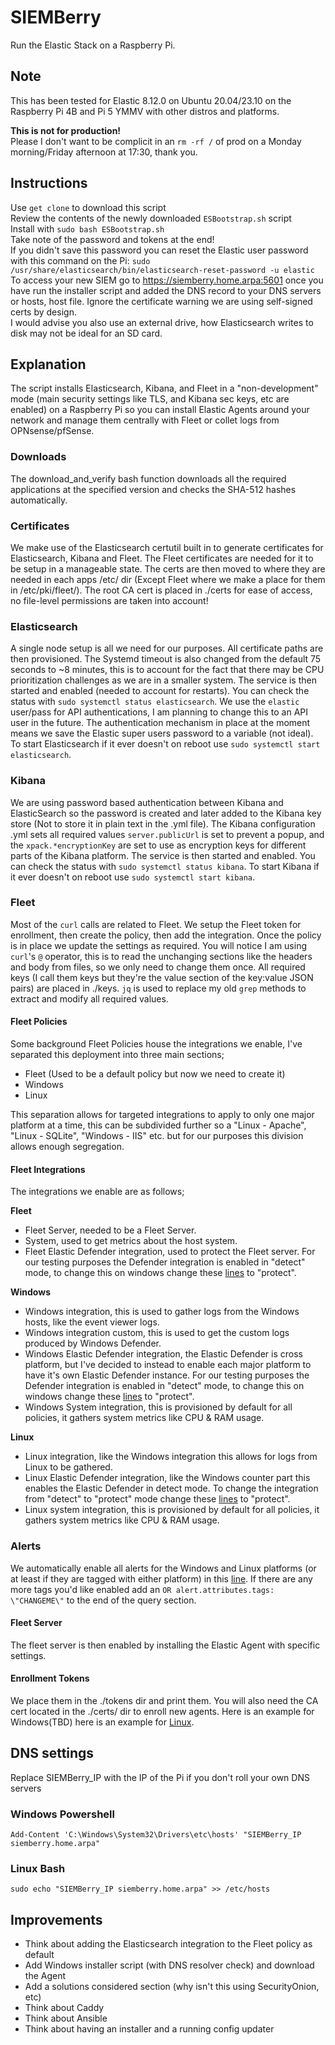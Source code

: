 # SIEMBerry 
Run the Elastic Stack on a Raspberry Pi.  
## Note  
This has been tested for Elastic 8.12.0 on Ubuntu 20.04/23.10 on the Raspberry Pi 4B and Pi 5 YMMV with other distros and platforms.

**This is not for production!**  
Please I don't want to be complicit in an `rm -rf /` of prod on a Monday morning/Friday afternoon at 17:30, thank you.  

## Instructions  
Use `get clone` to download this script  
Review the contents of the newly downloaded `ESBootstrap.sh` script  
Install with `sudo bash ESBootstrap.sh`  
Take note of the password and tokens at the end!  
If you didn't save this password you can reset the Elastic user password with this command
on the Pi:
`sudo /usr/share/elasticsearch/bin/elasticsearch-reset-password -u elastic`  
To access your new SIEM go to https://siemberry.home.arpa:5601 once you have run the installer script and added the DNS record to your DNS servers or hosts, host file. Ignore the certificate warning we are using self-signed certs by design.  
I would advise you also use an external drive, how Elasticsearch writes to disk may not be ideal for an SD card.  

## Explanation
The script installs Elasticsearch, Kibana, and Fleet in a "non-development" mode (main security settings like TLS, and Kibana sec keys, etc are enabled) on a Raspberry Pi so you can install Elastic Agents around your network and manage them centrally with Fleet or collet logs from OPNsense/pfSense.

### Downloads
The download_and_verify bash function downloads all the required applications at the specified version and checks the SHA-512 hashes automatically.  

### Certificates
We make use of the Elasticsearch certutil built in to generate certificates for Elasticsearch, Kibana and Fleet. The Fleet certificates are needed for it to be setup in a manageable state. The certs are then moved to where they are needed in each apps /etc/ dir (Except Fleet where we make a place for them in /etc/pki/fleet/). The root CA cert is placed in ./certs for ease of access, no file-level permissions are taken into account!  

### Elasticsearch
A single node setup is all we need for our purposes. All certificate paths are then provisioned. The Systemd timeout is also changed from the default 75 seconds to ~8 minutes, this is to account for the fact that there may be CPU prioritization challenges as we are in a smaller system. The service is then started and enabled (needed to account for restarts). You can check the status with `sudo systemctl status elasticsearch`. We use the `elastic` user/pass for API authentications, I am planning to change this to an API user in the future. The authentication mechanism in place at the moment means we save the Elastic super users password to a variable (not ideal). To start Elasticsearch if it ever doesn't on reboot use `sudo systemctl start elasticsearch`.

### Kibana
We are using password based authentication between Kibana and ElasticSearch so the password is created and later added to the Kibana key store (Not to store it in plain text in the .yml file). The Kibana configuration .yml sets all required values `server.publicUrl` is set to prevent a popup, and the `xpack.*encryptionKey` are set to use as encryption keys for different parts of the Kibana platform. The service is then started and enabled. You can check the status with `sudo systemctl status kibana`. To start Kibana if it ever doesn't on reboot use `sudo systemctl start kibana`.

### Fleet
Most of the `curl` calls are related to Fleet. We setup the Fleet token for enrollment, then create the policy, then add the integration. Once the policy is in place we update the settings as required. You will notice I am using `curl`'s `@` operator, this is to read the unchanging sections like the headers and body from files, so we only need to change them once. All required keys (I call them keys but they're the value section of the key:value JSON pairs) are placed in ./keys. `jq` is used to replace my old `grep` methods to extract and modify all required values.  

#### Fleet Policies
Some background Fleet Policies house the integrations we enable, I've separated this deployment into three main sections; 
- Fleet (Used to be a default policy but now we need to create it)  
- Windows  
- Linux  

This separation allows for targeted integrations to apply to only one major platform at a time, this can be subdivided further so a "Linux - Apache", "Linux - SQLite", "Windows - IIS" etc. but for our purposes this division allows enough segregation.  
#### Fleet Integrations
The integrations we enable are as follows;  

**Fleet**  
- Fleet Server, needed to be a Fleet Server.  
- System, used to get metrics about the host system.  
- Fleet Elastic Defender integration, used to protect the Fleet server. For our testing purposes the Defender integration is enabled in "detect" mode, to change this on windows change these [lines](https://github.com/ScioShield/SIEMBerry/blob/bd0e227435356737592e07801b43fa69cf2cb859/ESBootstrap.sh#L269) to "protect".  

**Windows**  
- Windows integration, this is used to gather logs from the Windows hosts, like the event viewer logs.  
- Windows integration custom, this is used to get the custom logs produced by Windows Defender.  
- Windows Elastic Defender integration, the Elastic Defender is cross platform, but I've decided to instead to enable each major platform to have it's own Elastic Defender instance. For our testing purposes the Defender integration is enabled in "detect" mode, to change this on windows change these [lines](https://github.com/ScioShield/SIEMBerry/blob/bd0e227435356737592e07801b43fa69cf2cb859/ESBootstrap.sh#L340) to "protect".  
- Windows System integration, this is provisioned by default for all policies, it gathers system metrics like CPU & RAM usage.  

**Linux**  
- Linux integration, like the Windows integration this allows for logs from Linux to be gathered.  
- Linux Elastic Defender integration, like the Windows counter part this enables the Elastic Defender in detect mode. To change the integration from "detect" to "protect" mode change these [lines](https://github.com/ScioShield/SIEMBerry/blob/bd0e227435356737592e07801b43fa69cf2cb859/ESBootstrap.sh#L376) to "protect".  
- Linux system integration, this is provisioned by default for all policies, it gathers system metrics like CPU & RAM usage.  

### Alerts
We automatically enable all alerts for the Windows and Linux platforms (or at least if they are tagged with either platform) in this [line](https://github.com/ScioShield/SIEMBerry/blob/bd0e227435356737592e07801b43fa69cf2cb859/ESBootstrap.sh#L393). If there are any more tags you'd like enabled add an `OR alert.attributes.tags: \"CHANGEME\"` to the end of the query section.

#### Fleet Server
The fleet server is then enabled by installing the Elastic Agent with specific settings.

#### Enrollment Tokens
We place them in the ./tokens dir and print them. You will also need the CA cert located in the ./certs/ dir to enroll new agents. Here is an example for Windows(TBD) here is an example for [Linux](https://github.com/ScioShield/SIEMBerry/blob/bd0e227435356737592e07801b43fa69cf2cb859/LinuxAgentInstaller.sh#L38).  


## DNS settings  
Replace SIEMBerry_IP with the IP of the Pi if you don't roll your own DNS servers  
### Windows Powershell  
`Add-Content 'C:\Windows\System32\Drivers\etc\hosts' "SIEMBerry_IP siemberry.home.arpa"`  
### Linux Bash  
`sudo echo "SIEMBerry_IP siemberry.home.arpa" >> /etc/hosts`  

## Improvements  
- Think about adding the Elasticsearch integration to the Fleet policy as default  
- Add Windows installer script (with DNS resolver check) and download the Agent  
- Add a solutions considered section (why isn't this using SecurityOnion, etc)  
- Think about Caddy  
- Think about Ansible  
- Think about having an installer and a running config updater  